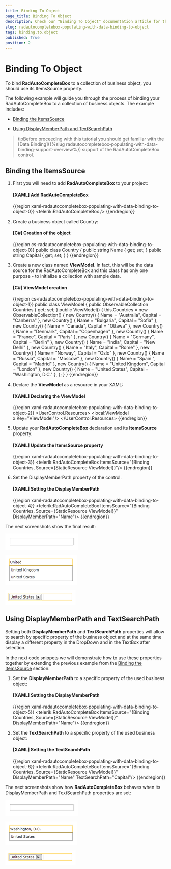 ```yaml
---
title: Binding To Object
page_title: Binding To Object
description: Check our "Binding To Object" documentation article for the RadAutoCompleteBox WPF control.
slug: radautocompletebox-populating-with-data-binding-to-object
tags: binding,to,object
published: True
position: 2
---
```


# Binding To Object

To bind __RadAutoCompleteBox__ to a collection of business object, you should use its ItemsSource property.

The following example will guide you through the process of binding your RadAutoCompleteBox to a collection of business objects. The example includes:

* [Binding the ItemsSource](#binding-the-itemssource)

* [Using DisplayMemberPath and TextSearchPath](#using-displaymemberpath-and-textsearchpath)

>tipBefore proceeding with this tutorial you should get familiar with the [Data Binding]({%slug radautocompletebox-populating-with-data-binding-support-overview%}) support of the RadAutoCompleteBox control.

## Binding the ItemsSource

1. First you will need to add __RadAutoCompleteBox__ to your project:

	#### __[XAML] Add RadAutoCompleteBox__

	{{region xaml-radautocompletebox-populating-with-data-binding-to-object-0}}
		<telerik:RadAutoCompleteBox />
	{{endregion}}

1. Create a business object called Country:

	#### __[C#] Creation of the object__

	{{region cs-radautocompletebox-populating-with-data-binding-to-object-0}}
		public class Country
		{
		    public string Name { get; set; }
		    public string Capital { get; set; }
		}
	{{endregion}}

1. Create a new class named __ViewModel__. In fact, this will be the data source for the RadAutoCompleteBox and this class has only one purpose - to initialize a collection with sample data.

	#### __[C#] ViewModel creation__

	{{region cs-radautocompletebox-populating-with-data-binding-to-object-1}}
		public class ViewModel
		{
		    public ObservableCollection<Country> Countries { get; set; }
		    public ViewModel()
		    {
		        this.Countries = new ObservableCollection<Country>()
		        {
		            new Country() { Name = "Australia", Capital = "Canberra" },
		            new Country() { Name = "Bulgaria", Capital = "Sofia" },
		            new Country() { Name = "Canada", Capital = "Ottawa" },
		            new Country() { Name = "Denmark", Capital = "Copenhagen" },
		            new Country() { Name = "France", Capital = "Paris" },
		            new Country() { Name = "Germany", Capital = "Berlin" },
		            new Country() { Name = "India", Capital = "New Delhi" },
		            new Country() { Name = "Italy", Capital = "Rome" },
		            new Country() { Name = "Norway", Capital = "Oslo" },
		            new Country() { Name = "Russia", Capital = "Moscow" },
		            new Country() { Name = "Spain ", Capital = "Madrid" },
		            new Country() { Name = "United Kingdom", Capital = "London" },
		            new Country() { Name = "United States", Capital = "Washington, D.C." },
		        };
		    }
		}
	{{endregion}}

1. Declare the __ViewModel__ as a resource in your XAML: 

	#### __[XAML] Declaring the ViewModel__

	{{region xaml-radautocompletebox-populating-with-data-binding-to-object-2}}
		<UserControl.Resources>
		    <local:ViewModel x:Key="ViewModel"/>
		</UserControl.Resources>
	{{endregion}}

1. Update your __RadAutoCompleteBox__ declaration and its __ItemsSource__ property:

	#### __[XAML] Update the ItemsSource property__

	{{region xaml-radautocompletebox-populating-with-data-binding-to-object-3}}
		<telerik:RadAutoCompleteBox ItemsSource="{Binding Countries, Source={StaticResource ViewModel}}"/>
	{{endregion}}

1. Set the DisplayMemberPath property of the control.

	#### __[XAML] Setting the DisplayMemberPath__

	{{region xaml-radautocompletebox-populating-with-data-binding-to-object-4}}
		<telerik:RadAutoCompleteBox ItemsSource="{Binding Countries, Source={StaticResource ViewModel}}"
		                            DisplayMemberPath="Name"/>
	{{endregion}}

The next screenshots show the final result:

![radautocompletebox-features-autocomplete-1](images/radautocompletebox-features-autocomplete-1.png)

![radautocompletebox-populating-with-data-binding-to-object-3](images/radautocompletebox-populating-with-data-binding-to-object-3.png)

![radautocompletebox-populating-with-data-binding-to-object-2](images/radautocompletebox-populating-with-data-binding-to-object-2.png)

## Using DisplayMemberPath and TextSearchPath

Setting both __DisplayMemberPath__ and __TextSearchPath__ properties will allow to search by specific property of the business object and at the same time display a different property in the DropDown and in the TextBox after selection.

In the next code snippets we will demonstrate how to use these properties together by extending the previous example from the [Binding the ItemsSource](#binding-the-itemssource) section:

1. Set the __DisplayMemberPath__ to a specific property of the used business object:

	#### __[XAML] Setting the DisplayMemberPath__

	{{region xaml-radautocompletebox-populating-with-data-binding-to-object-5}}
		<telerik:RadAutoCompleteBox ItemsSource="{Binding Countries, Source={StaticResource ViewModel}}"
		                            DisplayMemberPath="Name"/>
	{{endregion}}

1. Set the __TextSearchPath__ to a specific property of the used business object: 

	#### __[XAML] Setting the TextSearchPath__

	{{region xaml-radautocompletebox-populating-with-data-binding-to-object-6}}
		<telerik:RadAutoCompleteBox ItemsSource="{Binding Countries, Source={StaticResource ViewModel}}"
		                            DisplayMemberPath="Name"
		                            TextSearchPath="Capital"/>
	{{endregion}}

The next screenshots show how __RadAutoCompleteBox__ behaves when its DisplayMemberPath and TextSearchPath properties are set:

![radautocompletebox-features-autocomplete-1](images/radautocompletebox-features-autocomplete-1.png)

![radautocompletebox-populating-with-data-binding-to-object-1](images/radautocompletebox-populating-with-data-binding-to-object-1.png)

![radautocompletebox-populating-with-data-binding-to-object-2](images/radautocompletebox-populating-with-data-binding-to-object-2.png)
